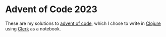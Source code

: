 # Advent of Code 2023
These are my solutions to [advent of code](https://adventofcode.com/), which I
chose to write in [Clojure](https://clojure.org/) using
[Clerk](https://github.com/nextjournal/clerk) as a notebook.
